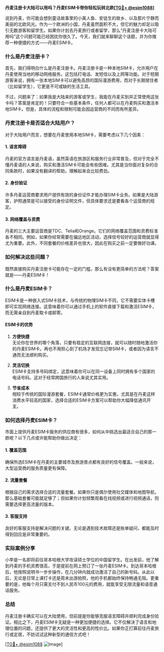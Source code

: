 **丹麦注册卡大陆可以用吗？丹麦ESIM卡带你轻松玩转北欧[[TG💪+ @esim1088](https://t.me/s/esim1088)]**

说到丹麦，你可能会想到童话故事里的小美人鱼、安徒生的故乡、以及那片宁静而美丽的北欧风光。作为一个欧洲的小国，丹麦虽然面积不大，但它的魅力却足以吸引无数游客和留学生。如果你计划去丹麦旅行或者留学，那么“丹麦注册卡大陆可用吗”这个问题可能已经困扰你很久了。今天，我们就来聊聊这个话题，并为你推荐一种便捷的方式——丹麦ESIM卡。

### 什么是丹麦注册卡？

首先，我们得明白什么是丹麦注册卡。丹麦注册卡是一种本地SIM卡，允许用户在丹麦使用当地的移动网络服务。这包括打电话、发短信以及上网等功能。对于短期游客来说，拥有一张本地SIM卡可以避免高昂的国际漫游费用，而对于长期居住者（比如留学生），它更是不可或缺的生活工具。

不过，问题来了：如果我是大陆来的游客或学生，我能在丹麦买到并正常使用这张卡吗？答案是肯定的！只要符合一些基本条件，任何人都可以在丹麦购买和激活本地SIM卡。但是，具体的流程和限制可能会因运营商的不同而有所差异。

### 丹麦注册卡是否适合大陆用户？

对于大陆用户而言，想要在丹麦使用本地SIM卡，需要考虑以下几个因素：

#### 1. **语言障碍**
丹麦的官方语言是丹麦语，虽然英语在旅游区和服务行业非常普及，但对于完全不懂丹麦语的人来说，购买和激活SIM卡可能会有些困难。尤其是当你面对复杂的合同条款时，如果没有翻译的帮助，理解起来会比较费劲。

#### 2. **身份验证**
许多丹麦运营商要求用户提供有效的身份证件才能办理SIM卡业务。如果是大陆游客，护照通常是可以接受的身份证明文件，但具体要求还是要看各个运营商的规定。

#### 3. **网络覆盖与资费**
丹麦的三大主要运营商是TDC、Telia和Orange。它们的网络覆盖范围和资费标准各不相同。例如，如果你经常需要在偏远地区活动，选择信号较好的运营商就显得尤为重要。此外，不同套餐的价格差异也很大，因此在购买之前一定要做好功课。

### 如何解决这些问题？

既然直接购买丹麦注册卡可能存在一定的门槛，那么有没有更简单的方法呢？答案就是——丹麦ESIM卡！

### 什么是丹麦ESIM卡？

ESIM卡是一种嵌入式SIM卡技术，与传统的物理SIM卡不同，它不需要实体卡槽即可实现网络连接。这意味着你可以通过手机上的软件直接下载和激活ESIM卡，而无需亲自到丹麦取卡或邮寄。

#### ESIM卡的优势

1. **方便快捷**  
   无论你在世界的哪个角落，只要有稳定的互联网连接，就可以随时随地激活你的丹麦ESIM卡。再也不用担心到了机场才发现忘记带SIM卡，或者因为语言不通而无法顺利购买。

2. **灵活切换**  
   ESIM卡支持多号码绑定，这意味着你可以在同一设备上同时拥有多个国家的电话号码。这对于经常跨国旅行的人来说尤其实用。

3. **节省成本**  
   相较于传统的国际漫游套餐，ESIM卡通常价格更为实惠。尤其是在丹麦这样消费水平较高的国家，选择合适的ESIM卡方案可以帮助你大幅降低通讯开支。

### 如何选择丹麦ESIM卡？

市面上提供丹麦ESIM卡服务的供应商有很多，如何从中挑选出最适合自己的那一款呢？以下几点或许能帮助你做出决定：

#### 1. **覆盖范围**
确保所选ESIM卡在丹麦的主要城市及旅游景点都有良好的信号覆盖。一般来说，大型运营商的服务质量更有保障。

#### 2. **流量套餐**
根据自己的需求选择合适的流量套餐。如果你只是偶尔使用社交媒体和地图导航，那么基础套餐可能就足够了；但如果你计划频繁观看在线视频或进行视频通话，则需要选择更高流量的版本。

#### 3. **客服支持**
良好的客服支持是解决问题的关键。无论是遇到技术故障还是账单疑问，都能及时得到回应是非常重要的。

### 实际案例分享

小李是一名即将前往哥本哈根大学攻读硕士学位的中国留学生。在出发前，他了解到丹麦的手机资费很高，于是提前在网上预订了一张丹麦ESIM卡。到达哥本哈根后，他按照说明书一步步操作，在几分钟内就成功激活了自己的新号码。从此以后，无论是日常上课打卡还是周末出游拍照，他的手机都始终保持畅通无阻。更重要的是，他每个月只需支付不到人民币100元的费用，就能享受无限流量和语音通话服务。

### 总结

丹麦注册卡确实可以在大陆使用，但前提是你能够克服语言障碍并顺利完成身份验证。相比之下，丹麦ESIM卡无疑是一种更加便捷的选择。它不仅解决了语言和地理位置的问题，还提供了更大的灵活性和更高的性价比。如果你正打算前往丹麦旅行或定居，不妨试试这种新型的通信方式吧！

[[TG💪+ @esim1088](https://t.me/s/esim1088) ![Image](https://i.postimg.cc/4NQfJmqS/Snipaste-2025-05-13-00-14-12.png)]
